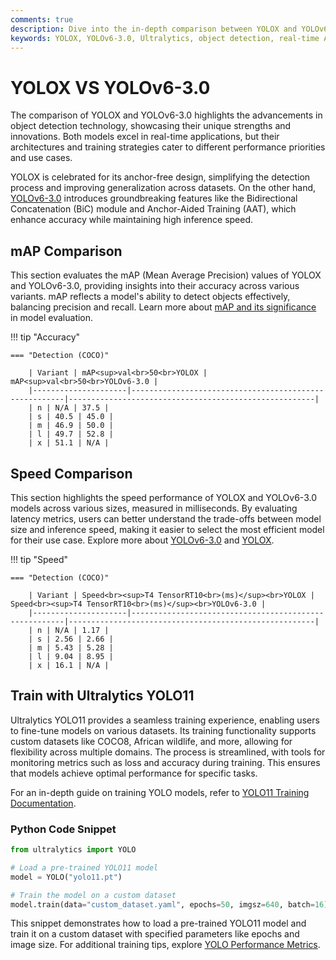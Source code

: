 ```yaml
---
comments: true
description: Dive into the in-depth comparison between YOLOX and YOLOv6-3.0, two cutting-edge object detection models. Explore their performance in real-time AI, edge AI applications, and computer vision tasks, and discover which model excels in speed, accuracy, and versatility for modern AI workflows.
keywords: YOLOX, YOLOv6-3.0, Ultralytics, object detection, real-time AI, edge AI, computer vision, AI workflows, model comparison
---
```


# YOLOX VS YOLOv6-3.0

The comparison of YOLOX and YOLOv6-3.0 highlights the advancements in object detection technology, showcasing their unique strengths and innovations. Both models excel in real-time applications, but their architectures and training strategies cater to different performance priorities and use cases.

YOLOX is celebrated for its anchor-free design, simplifying the detection process and improving generalization across datasets. On the other hand, [YOLOv6-3.0](https://docs.ultralytics.com/models/yolov6/) introduces groundbreaking features like the Bidirectional Concatenation (BiC) module and Anchor-Aided Training (AAT), which enhance accuracy while maintaining high inference speed.

## mAP Comparison

This section evaluates the mAP (Mean Average Precision) values of YOLOX and YOLOv6-3.0, providing insights into their accuracy across various variants. mAP reflects a model's ability to detect objects effectively, balancing precision and recall. Learn more about [mAP and its significance](https://www.ultralytics.com/glossary/mean-average-precision-map) in model evaluation.

!!! tip "Accuracy"

    === "Detection (COCO)"

    	| Variant | mAP<sup>val<br>50<br>YOLOX | mAP<sup>val<br>50<br>YOLOv6-3.0 |
    	|---------------------|-------------------------------------------------------|-------------------------------------------------------|
    	| n | N/A | 37.5 |
    	| s | 40.5 | 45.0 |
    	| m | 46.9 | 50.0 |
    	| l | 49.7 | 52.8 |
    	| x | 51.1 | N/A |

## Speed Comparison

This section highlights the speed performance of YOLOX and YOLOv6-3.0 models across various sizes, measured in milliseconds. By evaluating latency metrics, users can better understand the trade-offs between model size and inference speed, making it easier to select the most efficient model for their use case. Explore more about [YOLOv6-3.0](https://docs.ultralytics.com/models/yolov6/) and [YOLOX](https://github.com/Megvii-BaseDetection/YOLOX).

!!! tip "Speed"

    === "Detection (COCO)"

    	| Variant | Speed<br><sup>T4 TensorRT10<br>(ms)</sup><br>YOLOX | Speed<br><sup>T4 TensorRT10<br>(ms)</sup><br>YOLOv6-3.0 |
    	|---------------------|-------------------------------------------------------|-------------------------------------------------------|
    	| n | N/A | 1.17 |
    	| s | 2.56 | 2.66 |
    	| m | 5.43 | 5.28 |
    	| l | 9.04 | 8.95 |
    	| x | 16.1 | N/A |

## Train with Ultralytics YOLO11

Ultralytics YOLO11 provides a seamless training experience, enabling users to fine-tune models on various datasets. Its training functionality supports custom datasets like COCO8, African wildlife, and more, allowing for flexibility across multiple domains. The process is streamlined, with tools for monitoring metrics such as loss and accuracy during training. This ensures that models achieve optimal performance for specific tasks.

For an in-depth guide on training YOLO models, refer to [YOLO11 Training Documentation](https://docs.ultralytics.com/modes/train/).

### Python Code Snippet

```python
from ultralytics import YOLO

# Load a pre-trained YOLO11 model
model = YOLO("yolo11.pt")

# Train the model on a custom dataset
model.train(data="custom_dataset.yaml", epochs=50, imgsz=640, batch=16)
```

This snippet demonstrates how to load a pre-trained YOLO11 model and train it on a custom dataset with specified parameters like epochs and image size. For additional training tips, explore [YOLO Performance Metrics](https://docs.ultralytics.com/guides/yolo-performance-metrics/).
